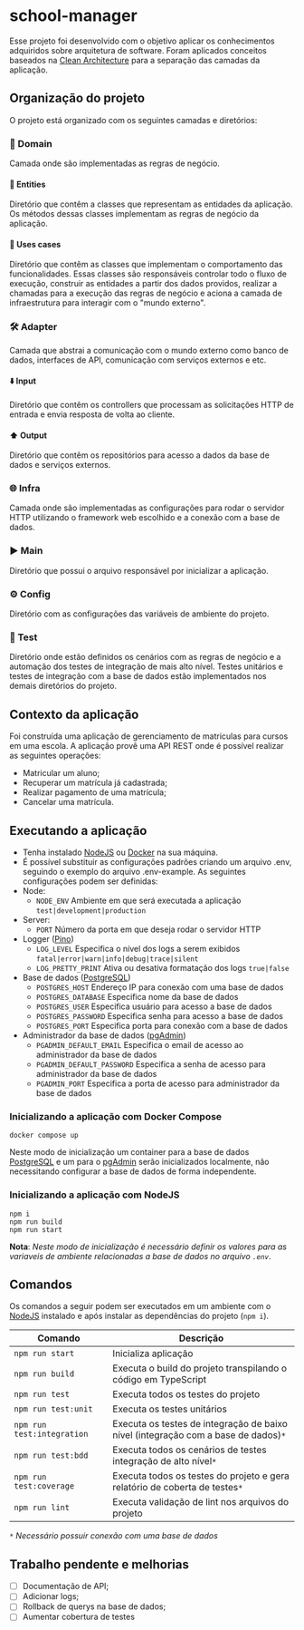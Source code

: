 # school-manager

Esse projeto foi desenvolvido com o objetivo aplicar os conhecimentos adquiridos sobre arquitetura de software.
Foram aplicados conceitos baseados na [Clean Architecture](https://blog.cleancoder.com/uncle-bob/2012/08/13/the-clean-architecture.html) para a separação das camadas da aplicação.

## Organização do projeto

O projeto está organizado com os seguintes camadas e diretórios:

### 🥝 Domain

Camada onde são implementadas as regras de negócio.

#### 👤 Entities

Diretório que contêm a classes que representam as entidades da aplicação. Os métodos dessas classes implementam as regras de negócio da aplicação.

#### 🔀 Uses cases

Diretório que contêm as classes que implementam o comportamento das funcionalidades. Essas classes são responsáveis controlar todo o fluxo de execução, construir as entidades a partir dos dados providos, realizar a chamadas para a execução das regras de negócio e aciona a camada de infraestrutura para interagir com o "mundo externo".

### 🛠️ Adapter

Camada que abstrai a comunicação com o mundo externo como banco de dados, interfaces de API, comunicação com serviços externos e etc.

#### ⬇️ Input

Diretório que contêm os controllers que processam as solicitações HTTP de entrada e envia resposta de volta ao cliente.

#### ⬆️ Output

Diretório que contêm os repositórios para acesso a dados da base de dados e serviços externos.

### 🌐 Infra

Camada onde são implementadas as configurações para rodar o servidor HTTP utilizando o framework web escolhido e a conexão com a base de dados.

### ▶️ Main

Diretório que possui o arquivo responsável por inicializar a aplicação.

### ⚙️ Config

Diretório com as configurações das variáveis de ambiente do projeto.

### 🧪 Test

Diretório onde estão definidos os cenários com as regras de negócio e a automação dos testes de integração de mais alto nível. Testes unitários e testes de integração com a base de dados estão implementados nos demais diretórios do projeto.

## Contexto da aplicação

Foi construída uma aplicação de gerenciamento de matriculas para cursos em uma escola. A aplicação provê uma API REST onde é possível realizar as seguintes operações:

* Matricular um aluno;
* Recuperar um matrícula já cadastrada;
* Realizar pagamento de uma matrícula;
* Cancelar uma matrícula.

## Executando a aplicação

* Tenha instalado [NodeJS](https://nodejs.org) ou [Docker](https://docs.docker.com) na sua máquina.
* É possível substituir as configurações padrões criando um arquivo .env, seguindo o exemplo do arquivo .env-example.
As seguintes configurações podem ser definidas:
* Node:
  * `NODE_ENV` Ambiente em que será executada a aplicação `test|development|production`
* Server:
  * `PORT` Número da porta em que deseja rodar o servidor HTTP
* Logger ([Pino](https://github.com/pinojs/pino))
  * `LOG_LEVEL` Especifica o nível dos logs a serem exibidos `fatal|error|warn|info|debug|trace|silent`
  * `LOG_PRETTY_PRINT` Ativa ou desativa formatação dos logs `true|false`
* Base de dados ([PostgreSQL](https://www.postgresql.org/))
  * `POSTGRES_HOST` Endereço IP para conexão com uma base de dados
  * `POSTGRES_DATABASE` Especifica nome da base de dados
  * `POSTGRES_USER` Especifica usuário para acesso a base de dados
  * `POSTGRES_PASSWORD` Especifica senha para acesso a base de dados
  * `POSTGRES_PORT` Especifica porta para conexão com a base de dados
* Administrador da base de dados ([pgAdmin](https://www.pgadmin.org/))
  * `PGADMIN_DEFAULT_EMAIL` Especifica o email de acesso ao administrador da base de dados
  * `PGADMIN_DEFAULT_PASSWORD` Especifica a senha de acesso para administrador da base de dados
  * `PGADMIN_PORT` Especifica a porta de acesso para administrador da base de dados

### Inicializando a aplicação com Docker Compose

~~~shell
docker compose up
~~~

Neste modo de inicialização um container para a base de dados [PostgreSQL](https://www.postgresql.org/) e um para o [pgAdmin](https://www.pgadmin.org/) serão inicializados localmente, não necessitando configurar a base de dados de forma independente.

### Inicializando a aplicação com NodeJS

~~~shell
npm i
npm run build
npm run start
~~~

**Nota**: _Neste modo de inicialização é necessário definir os valores para as variaveis de ambiente relacionadas a base de dados no arquivo `.env`_.

## Comandos

Os comandos a seguir podem ser executados em um ambiente com o [NodeJS](https://nodejs.org) instalado e após instalar as dependências do projeto (`npm i`).

Comando   | Descrição
--------- | ------
`npm run start` | Inicializa aplicação
`npm run build` | Executa o build do projeto transpilando o código em TypeScript
`npm run test` | Executa todos os testes do projeto
`npm run test:unit` | Executa os testes unitários
`npm run test:integration` | Executa os testes de integração de baixo nível (integração com a base de dados)`*`
`npm run test:bdd` | Executa todos os cenários de testes integração de alto nível`*`
`npm run test:coverage` | Executa todos os testes do projeto e gera relatório de coberta de testes`*`
`npm run lint` | Executa validação de lint nos arquivos do projeto

`*` _Necessário possuir conexão com uma base de dados_

## Trabalho pendente e melhorias

* [ ] Documentação de API;
* [ ] Adicionar logs;
* [ ] Rollback de querys na base de dados;
* [ ] Aumentar cobertura de testes
